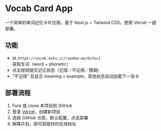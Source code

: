 # Vocab Card App

一个简单的单词记忆卡片应用，基于 Next.js + Tailwind CSS，使用 Vercel 一键部署。

## 功能

- 从 `https://vocab.xoto.cc/random-words?n=1` 获取生词（word + phonetic）
- 点击按钮提交记忆状态（记得／不记得／模糊）
- "不记得" 后显示 meaning + example，其他状态自动加载下一张卡

## 部署流程

1. Fork 或 clone 本项目到 GitHub
2. 登录 [Vercel](https://vercel.com)，创建新项目
3. 选择 GitHub 仓库，默认配置，点击部署
4. 稍等片刻，即可获取你的在线地址
